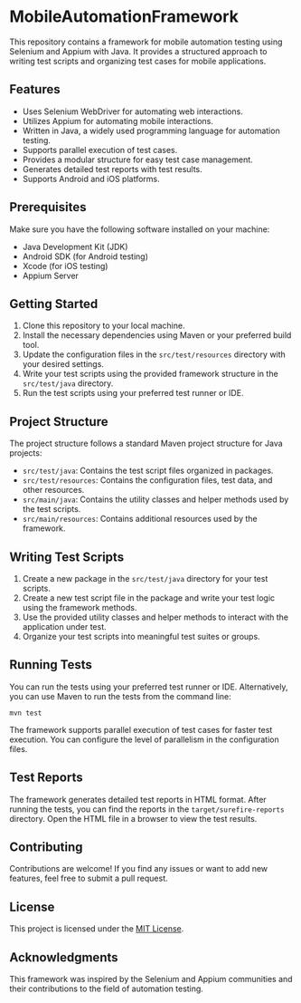 # MobileAutomationFramework

This repository contains a framework for mobile automation testing using Selenium and Appium with Java. It provides a structured approach to writing test scripts and organizing test cases for mobile applications.

## Features

- Uses Selenium WebDriver for automating web interactions.
- Utilizes Appium for automating mobile interactions.
- Written in Java, a widely used programming language for automation testing.
- Supports parallel execution of test cases.
- Provides a modular structure for easy test case management.
- Generates detailed test reports with test results.
- Supports Android and iOS platforms.

## Prerequisites

Make sure you have the following software installed on your machine:

- Java Development Kit (JDK)
- Android SDK (for Android testing)
- Xcode (for iOS testing)
- Appium Server

## Getting Started

1. Clone this repository to your local machine.
2. Install the necessary dependencies using Maven or your preferred build tool.
3. Update the configuration files in the `src/test/resources` directory with your desired settings.
4. Write your test scripts using the provided framework structure in the `src/test/java` directory.
5. Run the test scripts using your preferred test runner or IDE.

## Project Structure

The project structure follows a standard Maven project structure for Java projects:

- `src/test/java`: Contains the test script files organized in packages.
- `src/test/resources`: Contains the configuration files, test data, and other resources.
- `src/main/java`: Contains the utility classes and helper methods used by the test scripts.
- `src/main/resources`: Contains additional resources used by the framework.

## Writing Test Scripts

1. Create a new package in the `src/test/java` directory for your test scripts.
2. Create a new test script file in the package and write your test logic using the framework methods.
3. Use the provided utility classes and helper methods to interact with the application under test.
4. Organize your test scripts into meaningful test suites or groups.

## Running Tests

You can run the tests using your preferred test runner or IDE. Alternatively, you can use Maven to run the tests from the command line:

```
mvn test
```

The framework supports parallel execution of test cases for faster test execution. You can configure the level of parallelism in the configuration files.

## Test Reports

The framework generates detailed test reports in HTML format. After running the tests, you can find the reports in the `target/surefire-reports` directory. Open the HTML file in a browser to view the test results.

## Contributing

Contributions are welcome! If you find any issues or want to add new features, feel free to submit a pull request.

## License

This project is licensed under the [MIT License](LICENSE).

## Acknowledgments

This framework was inspired by the Selenium and Appium communities and their contributions to the field of automation testing.
